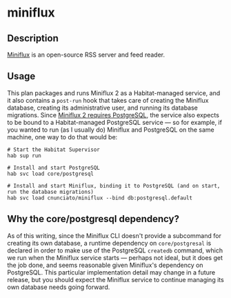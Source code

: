 # miniflux

## Description

[Miniflux](https://docs.miniflux.app) is an open-source RSS server and feed reader.

## Usage

This plan packages and runs Miniflux 2 as a Habitat-managed service, and it also contains a `post-run` hook that takes care of creating the Miniflux database, creating its administrative user, and running its database migrations. Since [Miniflux 2 requires PostgreSQL](https://docs.miniflux.app/en/latest/opinionated.html#why-postgresql), the service also expects to be bound to a Habitat-managed PostgreSQL service  &mdash; so for example, if you wanted to run (as I usually do) Miniflux and PostgreSQL on the same machine, one way to do that would be:

```
# Start the Habitat Supervisor
hab sup run

# Install and start PostgreSQL
hab svc load core/postgresql

# Install and start Miniflux, binding it to PostgreSQL (and on start, run the database migrations)
hab svc load cnunciato/miniflux --bind db:postgresql.default
```

## Why the core/postgresql dependency?

As of this writing, since the Miniflux CLI doesn't provide a subcommand for creating its own database, a runtime dependency on `core/postgresal` is declared in order to make use of the PostgreSQL `createdb` command, which we run when the Miniflux service starts &mdash; perhaps not ideal, but it does get the job done, and seems reasonable given Miniflux's dependency on PostgreSQL. This particular implementation detail may change in a future release, but you should expect the Miniflux service to continue managing its own database needs going forward.
